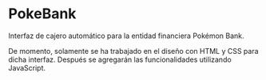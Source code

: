 # PokeBank
Interfaz de cajero automático para la entidad financiera Pokémon Bank.

De momento, solamente se ha trabajado en el diseño con HTML y CSS para dicha interfaz. Después se agregarán las funcionalidades
utilizando JavaScript.

